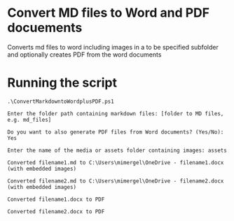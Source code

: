 # Convert MD files to Word and PDF docuements
Converts md files to word including images in a to be specified subfolder and optionally creates PDF from the word documents

# Running the script

```
.\ConvertMarkdowntoWordplusPDF.ps1

Enter the folder path containing markdown files: [folder to MD files, e.g. md_files]

Do you want to also generate PDF files from Word documents? (Yes/No): Yes

Enter the name of the media or assets folder containing images: assets

Converted filename1.md to C:\Users\mimergel\OneDrive - filename1.docx (with embedded images)

Converted filename2.md to C:\Users\mimergel\OneDrive - filename2.docx (with embedded images)

Converted filename1.docx to PDF

Converted filename2.docx to PDF
```
